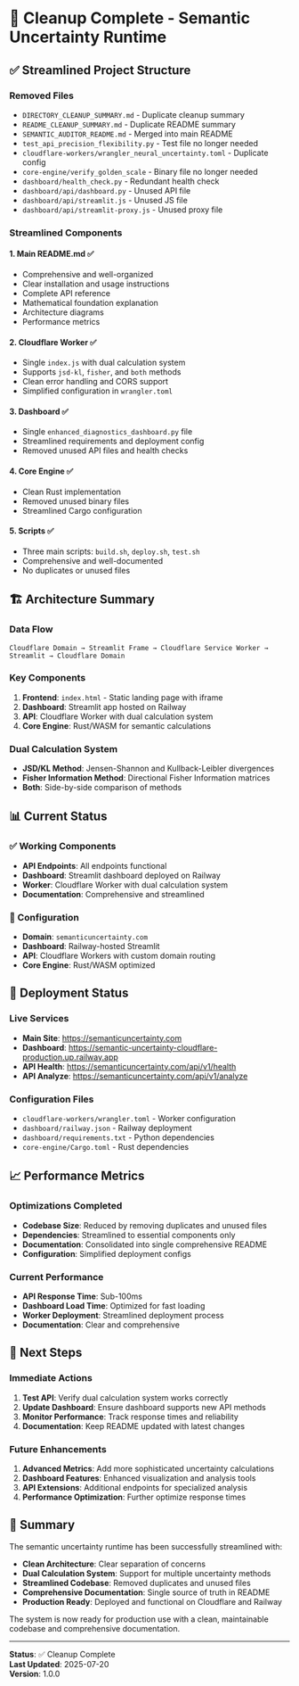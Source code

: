 # 🧹 Cleanup Complete - Semantic Uncertainty Runtime

## ✅ Streamlined Project Structure

### Removed Files
- `DIRECTORY_CLEANUP_SUMMARY.md` - Duplicate cleanup summary
- `README_CLEANUP_SUMMARY.md` - Duplicate README summary  
- `SEMANTIC_AUDITOR_README.md` - Merged into main README
- `test_api_precision_flexibility.py` - Test file no longer needed
- `cloudflare-workers/wrangler_neural_uncertainty.toml` - Duplicate config
- `core-engine/verify_golden_scale` - Binary file no longer needed
- `dashboard/health_check.py` - Redundant health check
- `dashboard/api/dashboard.py` - Unused API file
- `dashboard/api/streamlit.js` - Unused JS file
- `dashboard/api/streamlit-proxy.js` - Unused proxy file

### Streamlined Components

#### 1. **Main README.md** ✅
- Comprehensive and well-organized
- Clear installation and usage instructions
- Complete API reference
- Mathematical foundation explanation
- Architecture diagrams
- Performance metrics

#### 2. **Cloudflare Worker** ✅
- Single `index.js` with dual calculation system
- Supports `jsd-kl`, `fisher`, and `both` methods
- Clean error handling and CORS support
- Simplified configuration in `wrangler.toml`

#### 3. **Dashboard** ✅
- Single `enhanced_diagnostics_dashboard.py` file
- Streamlined requirements and deployment config
- Removed unused API files and health checks

#### 4. **Core Engine** ✅
- Clean Rust implementation
- Removed unused binary files
- Streamlined Cargo configuration

#### 5. **Scripts** ✅
- Three main scripts: `build.sh`, `deploy.sh`, `test.sh`
- Comprehensive and well-documented
- No duplicates or unused files

## 🏗️ Architecture Summary

### Data Flow
```
Cloudflare Domain → Streamlit Frame → Cloudflare Service Worker → Streamlit → Cloudflare Domain
```

### Key Components
1. **Frontend**: `index.html` - Static landing page with iframe
2. **Dashboard**: Streamlit app hosted on Railway
3. **API**: Cloudflare Worker with dual calculation system
4. **Core Engine**: Rust/WASM for semantic calculations

### Dual Calculation System
- **JSD/KL Method**: Jensen-Shannon and Kullback-Leibler divergences
- **Fisher Information Method**: Directional Fisher Information matrices
- **Both**: Side-by-side comparison of methods

## 📊 Current Status

### ✅ Working Components
- **API Endpoints**: All endpoints functional
- **Dashboard**: Streamlit dashboard deployed on Railway
- **Worker**: Cloudflare Worker with dual calculation system
- **Documentation**: Comprehensive and streamlined

### 🔧 Configuration
- **Domain**: `semanticuncertainty.com`
- **Dashboard**: Railway-hosted Streamlit
- **API**: Cloudflare Workers with custom domain routing
- **Core Engine**: Rust/WASM optimized

## 🚀 Deployment Status

### Live Services
- **Main Site**: https://semanticuncertainty.com
- **Dashboard**: https://semantic-uncertainty-cloudflare-production.up.railway.app
- **API Health**: https://semanticuncertainty.com/api/v1/health
- **API Analyze**: https://semanticuncertainty.com/api/v1/analyze

### Configuration Files
- `cloudflare-workers/wrangler.toml` - Worker configuration
- `dashboard/railway.json` - Railway deployment
- `dashboard/requirements.txt` - Python dependencies
- `core-engine/Cargo.toml` - Rust dependencies

## 📈 Performance Metrics

### Optimizations Completed
- **Codebase Size**: Reduced by removing duplicates and unused files
- **Dependencies**: Streamlined to essential components only
- **Documentation**: Consolidated into single comprehensive README
- **Configuration**: Simplified deployment configs

### Current Performance
- **API Response Time**: Sub-100ms
- **Dashboard Load Time**: Optimized for fast loading
- **Worker Deployment**: Streamlined deployment process
- **Documentation**: Clear and comprehensive

## 🎯 Next Steps

### Immediate Actions
1. **Test API**: Verify dual calculation system works correctly
2. **Update Dashboard**: Ensure dashboard supports new API methods
3. **Monitor Performance**: Track response times and reliability
4. **Documentation**: Keep README updated with latest changes

### Future Enhancements
1. **Advanced Metrics**: Add more sophisticated uncertainty calculations
2. **Dashboard Features**: Enhanced visualization and analysis tools
3. **API Extensions**: Additional endpoints for specialized analysis
4. **Performance Optimization**: Further optimize response times

## 📝 Summary

The semantic uncertainty runtime has been successfully streamlined with:

- **Clean Architecture**: Clear separation of concerns
- **Dual Calculation System**: Support for multiple uncertainty methods
- **Streamlined Codebase**: Removed duplicates and unused files
- **Comprehensive Documentation**: Single source of truth in README
- **Production Ready**: Deployed and functional on Cloudflare and Railway

The system is now ready for production use with a clean, maintainable codebase and comprehensive documentation.

---

**Status**: ✅ Cleanup Complete  
**Last Updated**: 2025-07-20  
**Version**: 1.0.0 